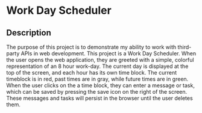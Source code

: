 # Work Day Scheduler
## Description
The purpose of this project is to demonstrate my ability to work with third-party APIs in web development. This project is a Work Day Scheduler. When the user opens the web application, they are greeted with a simple, colorful representation of an 8 hour work-day. The current day is displayed at the top of the screen, and each hour has its own time block. The current timeblock is in red, past times are in gray, while future times are in green. When the user clicks on the a time block, they can enter a message or task, which can be saved by pressing the save icon on the right of the screen. These messages and tasks will persist in the browser until the user deletes them.